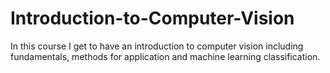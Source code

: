 # Introduction-to-Computer-Vision

In this course I get to have an introduction to computer vision including fundamentals, methods for application and machine learning classification.